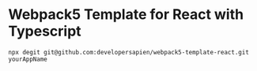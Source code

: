 # Webpack5 Template for React with Typescript
`npx degit git@github.com:developersapien/webpack5-template-react.git yourAppName`